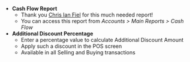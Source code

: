 - **Cash Flow Report**
	- Thank you [Chris Ian Fiel](https://discuss.ascent24.io/users/ccfiel/activity) for this much needed report!
	- You can access this report from *Accounts > Main Reports > Cash Flow*
- **Additional Discount Percentage**
	- Enter a percentage value to calculate Additional Discount Amount
	- Apply such a discount in the POS screen
	- Available in all Selling and Buying transactions
